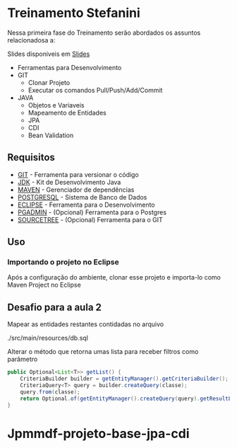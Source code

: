 # Treinamento Stefanini

Nessa primeira fase do Treinamento serão abordados os assuntos relacionadosa a:

Slides disponiveis em [Slides](https://github.com/Jpmmdf/projeto-base-jpa-cdi/blob/master/src/main/resources/Treinamento-2.pptx)
* Ferramentas para Desenvolvimento
* GIT
   * Clonar Projeto
   * Executar os comandos Pull/Push/Add/Commit
* JAVA
    * Objetos e Variaveis
    * Mapeamento de Entidades
    * JPA
    * CDI
    * Bean Validation

## Requisitos

* [GIT](https://git-scm.com) -  Ferramenta para versionar o código
* [JDK](https://jdk.java.net/13/)  - Kit de Desenvolvimento Java
* [MAVEN](https://maven.apache.org/install.html) - Gerenciador de dependências
* [POSTGRESQL](https://www.postgresql.org/download/) - Sistema de Banco de Dados
* [ECLIPSE](https://www.eclipse.org/downloads/) - Ferramenta para o Desenvolvimento 
* [PGADMIN](https://www.pgadmin.org/download/) - (Opcional) Ferramenta para o Postgres
* [SOURCETREE](https://www.sourcetreeapp.com) - (Opcional) Ferramenta para o GIT

## Uso

### Importando o projeto no Eclipse

Após a configuração do ambiente, clonar esse projeto e importa-lo como Maven Project no Eclipse



## Desafio para a aula 2

Mapear as entidades restantes contidadas no arquivo 

./src/main/resources/db.sql

Alterar o método que retorna umas lista para receber filtros como parâmetro 

~~~java
public Optional<List<T>> getList() {
    CriteriaBuilder builder = getEntityManager().getCriteriaBuilder();
    CriteriaQuery<T> query = builder.createQuery(classe);
    query.from(classe);
    return Optional.of(getEntityManager().createQuery(query).getResultList());
}
~~~
 
# Jpmmdf-projeto-base-jpa-cdi
